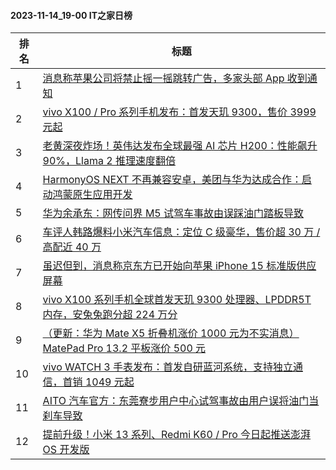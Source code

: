 #### 2023-11-14_19-00  IT之家日榜

| 排名 | 标题|
| --- | ---|
| 1 | [消息称苹果公司将禁止摇一摇跳转广告，多家头部 App 收到通知](https://www.ithome.com/0/732/259.htm) |
| 2 | [vivo X100 / Pro 系列手机发布：首发天玑 9300，售价 3999 元起](https://www.ithome.com/0/732/265.htm) |
| 3 | [老黄深夜炸场！英伟达发布全球最强 AI 芯片 H200：性能飙升 90%，Llama 2 推理速度翻倍](https://www.ithome.com/0/732/284.htm) |
| 4 | [HarmonyOS NEXT 不再兼容安卓，美团与华为达成合作：启动鸿蒙原生应用开发](https://www.ithome.com/0/732/289.htm) |
| 5 | [华为余承东：网传问界 M5 试驾车事故由误踩油门踏板导致](https://www.ithome.com/0/732/258.htm) |
| 6 | [车评人韩路爆料小米汽车信息：定位 C 级豪华，售价超 30 万 / 高配近 40 万](https://www.ithome.com/0/732/285.htm) |
| 7 | [虽迟但到，消息称京东方已开始向苹果 iPhone 15 标准版供应屏幕](https://www.ithome.com/0/732/251.htm) |
| 8 | [vivo X100 系列手机全球首发天玑 9300 处理器、LPDDR5T 内存，安兔兔跑分超 224 万分](https://www.ithome.com/0/732/261.htm) |
| 9 | [（更新：华为 Mate X5 折叠机涨价 1000 元为不实消息）MatePad Pro 13.2 平板涨价 500 元](https://www.ithome.com/0/732/313.htm) |
| 10 | [vivo WATCH 3 手表发布：首发自研蓝河系统，支持独立通信，首销 1049 元起](https://www.ithome.com/0/732/256.htm) |
| 11 | [AITO 汽车官方：东莞寮步用户中心试驾事故由用户误将油门当刹车导致](https://www.ithome.com/0/732/291.htm) |
| 12 | [提前升级！小米 13 系列、Redmi K60 / Pro 今日起推送澎湃 OS 开发版](https://www.ithome.com/0/732/472.htm) |
